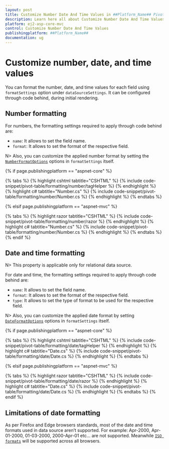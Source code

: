 ```yaml
---
layout: post
title: Customize Number Date And Time Values in ##Platform_Name## Pivot Table Component
description: Learn here all about Customize Number Date And Time Values in Syncfusion ##Platform_Name## Pivot Table component of syncfusion and more.
platform: ej2-asp-core-mvc
control: Customize Number Date And Time Values
publishingplatform: ##Platform_Name##
documentation: ug
---
```


# Customize number, date, and time values

You can format the number, date, and time values for each field using `formatSettings` option under `dataSourceSettings`. It can be configured through code behind, during initial rendering.

## Number formatting

For numbers, the formatting settings required to apply through code behind are:

* `name`: It allows to set the field name.
* `format`: It allows to set the format of the respective field.

N> Also, you can customize the applied number format by setting the [`NumberFormatOptions`](https://ej2.syncfusion.com/documentation/common/intl.html?lang=typescript#manipulating-numbers) options in `formatSettings` itself.

{% if page.publishingplatform == "aspnet-core" %}

{% tabs %}
{% highlight cshtml tabtitle="CSHTML" %}
{% include code-snippet/pivot-table/formatting/number/tagHelper %}
{% endhighlight %}
{% highlight c# tabtitle="Number.cs" %}
{% include code-snippet/pivot-table/formatting/number/Number.cs %}
{% endhighlight %}
{% endtabs %}

{% elsif page.publishingplatform == "aspnet-mvc" %}

{% tabs %}
{% highlight razor tabtitle="CSHTML" %}
{% include code-snippet/pivot-table/formatting/number/razor %}
{% endhighlight %}
{% highlight c# tabtitle="Number.cs" %}
{% include code-snippet/pivot-table/formatting/number/Number.cs %}
{% endhighlight %}
{% endtabs %}
{% endif %}



## Date and time formatting

N> This property is applicable only for relational data source.

For date and time, the formatting settings required to apply through code behind are:

* `name`: It allows to set the field name.
* `format`: It allows to set the format of the respective field.
* `type`: It allows to set the type of format to be used for the respective field.

N> Also, you can customize the applied date format by setting [`DateFormatOptions`](https://ej2.syncfusion.com/documentation/common/intl.html?lang=typescript#manipulating-datetime) options in `formatSettings` itself.

{% if page.publishingplatform == "aspnet-core" %}

{% tabs %}
{% highlight cshtml tabtitle="CSHTML" %}
{% include code-snippet/pivot-table/formatting/date/tagHelper %}
{% endhighlight %}
{% highlight c# tabtitle="Date.cs" %}
{% include code-snippet/pivot-table/formatting/date/Date.cs %}
{% endhighlight %}
{% endtabs %}

{% elsif page.publishingplatform == "aspnet-mvc" %}

{% tabs %}
{% highlight razor tabtitle="CSHTML" %}
{% include code-snippet/pivot-table/formatting/date/razor %}
{% endhighlight %}
{% highlight c# tabtitle="Date.cs" %}
{% include code-snippet/pivot-table/formatting/date/Date.cs %}
{% endhighlight %}
{% endtabs %}
{% endif %}



## Limitations of date formatting

As per Firefox and Edge browsers standards, most of the date and time formats used in data source aren’t supported. For example: Apr-2000, Apr-01-2000, 01-03-2000, 2000-Apr-01 etc... are not supported. Meanwhile [`ISO formats`](http://www.ecma-international.org/ecma-262/5.1/#sec-15.9.1.15) will be supported across all browsers.
